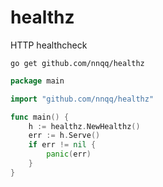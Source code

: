 # healthz

HTTP healthcheck

```
go get github.com/nnqq/healthz
```

```go
package main

import "github.com/nnqq/healthz"

func main() {
    h := healthz.NewHealthz()
    err := h.Serve()
    if err != nil {
        panic(err)
    }
}
```
